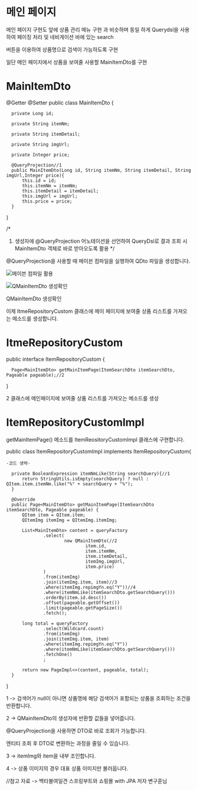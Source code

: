 메인 페이지
===

메인 페이지 구현도 앞에 상품 관리 메뉴 구현 과 비슷하며 동일 하게 Querydsl을 사용하여 페이징 처리 및 네비게이션 바에 있는 search

버튼을 이용하여 상품명으로 검색이 가능하도록 구현

일단 메인 페이지에서 상품을 보여줄 사용할 MainItemDto를 구현

MainItemDto
===

  @Getter @Setter
  public class MainItemDto {

      private Long id;

      private String itemNm;

      private String itemDetail;

      private String imgUrl;

      private Integer price;

      @QueryProjection//1
      public MainItemDto(Long id, String itemNm, String itemDetail, String imgUrl,Integer price){
          this.id = id;
          this.itemNm = itemNm;
          this.itemDetail = itemDetail;
          this.imgUrl = imgUrl;
          this.price = price;
      }

  }


/*
1. 생성자에 @QueryProjection 어노테이션을 선언하여 QueryDsl로 결과 조회 시 MainItemDto 객체로 바로 받아오도록 활용
 */

@QueryProjection을 사용할 때 메이븐 컴파일을 실행하여 QDto 파일을 생성합니다.

![메이븐 컴파일 활용](https://user-images.githubusercontent.com/100178951/233104464-7cc7908f-48ac-404c-ae38-f5614ae8fef9.jpg)


![QMainItemDto 생성확인](https://user-images.githubusercontent.com/100178951/233104512-0f655b5e-5f88-43ab-af9b-22181b669798.jpg)

QMainItemDto 생성확인

이제 ItmeRepositoryCustom 클래스에 메이 페이지에 보여줄 상품 리스트를 가져오는 메소드를 생성합니다.

ItmeRepositoryCustom
===

  public interface ItemRepositoryCustom {

      Page<MainItemDto> getMainItemPage(ItemSearchDto itemSearchDto, Pageable pageable);//2
  }


2 클래스에 메인페이지에 보여줄 상품 리스트를 가져오는 메소드를 생성

ItemRepositoryCustomImpl
====

getMainItemPage() 메소드를 ItemReositoryCustomImpl 클래스에 구현합니다.

  public class ItemRepositoryCustomImpl implements ItemRepositoryCustom{

    -코드 생략-

      private BooleanExpression itemNmLike(String searchQuery){//1
          return StringUtils.isEmpty(searchQuery) ? null : QItem.item.itemNm.like("%" + searchQuery + "%");
      }

      @Override
      public Page<MainItemDto> getMainItemPage(ItemSearchDto itemSearchDto, Pageable pageable) {
          QItem item = QItem.item;
          QItemImg itemImg = QItemImg.itemImg;

          List<MainItemDto> content = queryFactory
                  .select(
                          new QMainItemDto(//2
                                  item.id,
                                  item.itemNm,
                                  item.itemDetail,
                                  itemImg.imgUrl,
                                  item.price)
                  )
                  .from(itemImg)
                  .join(itemImg.item, item)//3
                  .where(itemImg.repimgYn.eq("Y"))//4
                  .where(itemNmLike(itemSearchDto.getSearchQuery()))
                  .orderBy(item.id.desc())
                  .offset(pageable.getOffset())
                  .limit(pageable.getPageSize())
                  .fetch();

          long total = queryFactory
                  .select(Wildcard.count)
                  .from(itemImg)
                  .join(itemImg.item, item)
                  .where(itemImg.repimgYn.eq("Y"))
                  .where(itemNmLike(itemSearchDto.getSearchQuery()))
                  .fetchOne()
                  ;

          return new PageImpl<>(content, pageable, total);
      }

  }
  
1 -> 검색어가 null이 아니면 상품명에 해당 검색어가 포함되는 상품을 조회하는 조건을 반환합니다.

2 -> QMainItemDto의 생성자에 반환할 값들을 넣어줍니다.

@QueryProjection을 사용하면 DTO로 바로 조회가 가능합니다.

엔티티 조회 후 DTO로 변환하는 과정을 줄일 수 있습니다.

3 -> itemImg와 item을 내부 조인합니다.

4 -> 상품 이미지의 경우 대표 상품 이미지만 불러옵니다.



  

//참고 자료 -> 백타불여일견 스프링부트와 쇼핑몰 with JPA 저자 변구훈님
